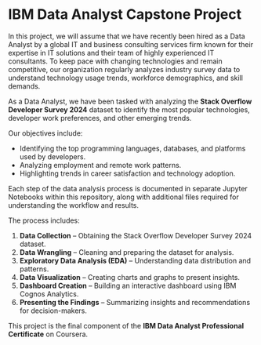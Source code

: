 # IBM Data Analyst Capstone Project

In this project, we will assume that we have recently been hired as a Data Analyst by a global IT and business consulting services firm known for their expertise in IT solutions and their team of highly experienced IT consultants. To keep pace with changing technologies and remain competitive, our organization regularly analyzes industry survey data to understand technology usage trends, workforce demographics, and skill demands.

As a Data Analyst, we have been tasked with analyzing the **Stack Overflow Developer Survey 2024** dataset to identify the most popular technologies, developer work preferences, and other emerging trends.

Our objectives include:
- Identifying the top programming languages, databases, and platforms used by developers.
- Analyzing employment and remote work patterns.
- Highlighting trends in career satisfaction and technology adoption.

Each step of the data analysis process is documented in separate Jupyter Notebooks within this repository, along with additional files required for understanding the workflow and results.

The process includes:
1. **Data Collection** – Obtaining the Stack Overflow Developer Survey 2024 dataset.  
2. **Data Wrangling** – Cleaning and preparing the dataset for analysis.  
3. **Exploratory Data Analysis (EDA)** – Understanding data distribution and patterns.  
4. **Data Visualization** – Creating charts and graphs to present insights.  
5. **Dashboard Creation** – Building an interactive dashboard using IBM Cognos Analytics.  
6. **Presenting the Findings** – Summarizing insights and recommendations for decision-makers.  

This project is the final component of the **IBM Data Analyst Professional Certificate** on Coursera.
